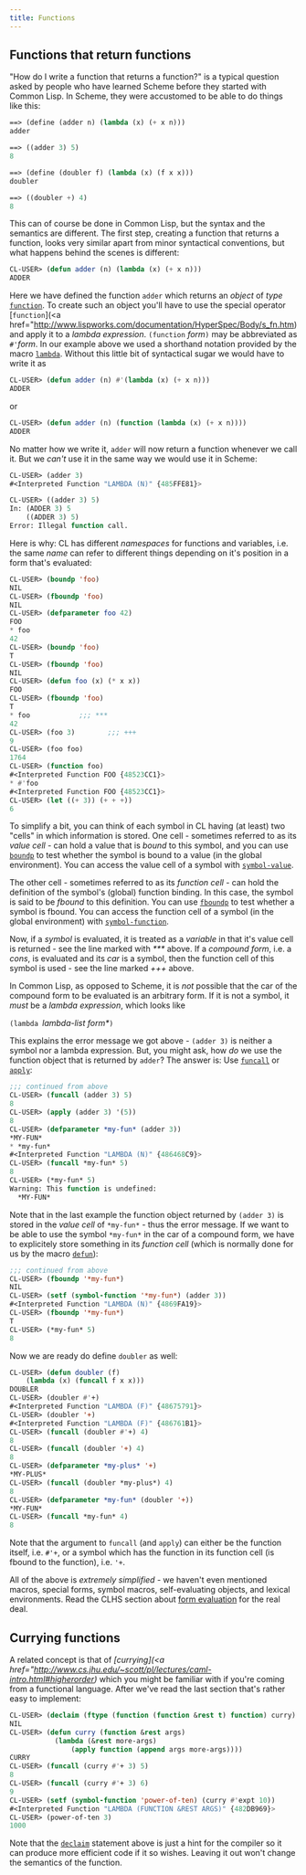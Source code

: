 ```yaml
---
title: Functions
---
```


<a name="return"></a>

## Functions that return functions

"How do I write a function that returns a function?" is a typical question asked by people who have learned Scheme before they started with Common Lisp. In Scheme, they were accustomed to be able to do things like this:

~~~lisp
==> (define (adder n) (lambda (x) (+ x n)))
adder

==> ((adder 3) 5)
8

==> (define (doubler f) (lambda (x) (f x x)))
doubler

==> ((doubler +) 4)
8
~~~

This can of course be done in Common Lisp, but the syntax and the semantics are different. The first step, creating a function that returns a function, looks very similar apart from minor syntactical conventions, but what happens behind the scenes is different:

~~~lisp
CL-USER> (defun adder (n) (lambda (x) (+ x n)))
ADDER
~~~

Here we have defined the function `adder` which returns an _object_ of _type_ [`function`](http://www.lispworks.com/documentation/HyperSpec/Body/t_fn.htm). To create such an object you'll have to use the special operator [`function`](<a href="http://www.lispworks.com/documentation/HyperSpec/Body/s_fn.htm) and apply it to a _lambda expression_. `(function` _form_`)` may be abbreviated as `#'`_form_. In our example above we used a shorthand notation provided by the macro [`lambda`](http://www.lispworks.com/documentation/HyperSpec/Body/m_lambda.htm). Without this little bit of syntactical sugar we would have to write it as

~~~lisp
CL-USER> (defun adder (n) #'(lambda (x) (+ x n)))
ADDER
~~~

or

~~~lisp
CL-USER> (defun adder (n) (function (lambda (x) (+ x n))))
ADDER
~~~

No matter how we write it, `adder` will now return a function whenever we call it. But we _can't_ use it in the same way we would use it in Scheme:

~~~lisp
CL-USER> (adder 3)
#<Interpreted Function "LAMBDA (N)" {485FFE81}>

CL-USER> ((adder 3) 5)
In: (ADDER 3) 5
    ((ADDER 3) 5)
Error: Illegal function call.
~~~

Here is why: CL has different _namespaces_ for functions and variables, i.e. the same _name_ can refer to different things depending on it's position in a form that's evaluated:

~~~lisp
CL-USER> (boundp 'foo)
NIL
CL-USER> (fboundp 'foo)
NIL
CL-USER> (defparameter foo 42)
FOO
* foo
42
CL-USER> (boundp 'foo)
T
CL-USER> (fboundp 'foo)
NIL
CL-USER> (defun foo (x) (* x x))
FOO
CL-USER> (fboundp 'foo)
T
* foo            ;;; ***
42
CL-USER> (foo 3)        ;;; +++
9
CL-USER> (foo foo)
1764
CL-USER> (function foo)
#<Interpreted Function FOO {48523CC1}>
* #'foo
#<Interpreted Function FOO {48523CC1}>
CL-USER> (let ((+ 3)) (+ + +))
6
~~~

To simplify a bit, you can think of each symbol in CL having (at least) two "cells" in which information is stored. One cell - sometimes referred to as its _value cell_ - can hold a value that is _bound_ to this symbol, and you can use [`boundp`](http://www.lispworks.com/documentation/HyperSpec/Body/f_boundp.htm) to test whether the symbol is bound to a value (in the global environment). You can access the value cell of a symbol with [`symbol-value`](http://www.lispworks.com/documentation/HyperSpec/Body/f_symb_5.htm).


The other cell - sometimes referred to as its _function cell_ - can hold the definition of the symbol's (global) function binding. In this case, the symbol is said to be _fbound_ to this definition. You can use [`fboundp`](http://www.lispworks.com/documentation/HyperSpec/Body/f_fbound.htm) to test whether a symbol is fbound. You can access the function cell of a symbol (in the global environment) with [`symbol-function`](http://www.lispworks.com/documentation/HyperSpec/Body/f_symb_1.htm).


Now, if a _symbol_ is evaluated, it is treated as a _variable_ in that it's value cell is returned - see the line marked with _***_ above. If a _compound form_, i.e. a _cons_, is evaluated and its _car_ is a symbol, then the function cell of this symbol is used - see the line marked _+++_ above.


In Common Lisp, as opposed to Scheme, it is _not_ possible that the car of the compound form to be evaluated is an arbitrary form. If it is not a symbol, it _must_ be a _lambda expression_, which looks like

`(lambda `_lambda-list_ _form*_`)`


This explains the error message we got above - `(adder 3)` is neither a symbol nor a lambda expression. But, you might ask, how _do_ we use the function object that is returned by `adder`? The answer is: Use [`funcall`](http://www.lispworks.com/documentation/HyperSpec/Body/f_funcal.htm) or [`apply`](http://www.lispworks.com/documentation/HyperSpec/Body/f_apply.htm):

~~~lisp
;;; continued from above
CL-USER> (funcall (adder 3) 5)
8
CL-USER> (apply (adder 3) '(5))
8
CL-USER> (defparameter *my-fun* (adder 3))
*MY-FUN*
* *my-fun*
#<Interpreted Function "LAMBDA (N)" {486468C9}>
CL-USER> (funcall *my-fun* 5)
8
CL-USER> (*my-fun* 5)
Warning: This function is undefined:
  *MY-FUN*
~~~

Note that in the last example the function object returned by `(adder 3)` is stored in the _value cell_ of `*my-fun*` - thus the error message. If we want to be able to use the symbol `*my-fun*` in the car of a compound form, we have to explicitely store something in its _function cell_ (which is normally done for us by the macro [`defun`](http://www.lispworks.com/documentation/HyperSpec/Body/m_defun.htm)):

~~~lisp
;;; continued from above
CL-USER> (fboundp '*my-fun*)
NIL
CL-USER> (setf (symbol-function '*my-fun*) (adder 3))
#<Interpreted Function "LAMBDA (N)" {4869FA19}>
CL-USER> (fboundp '*my-fun*)
T
CL-USER> (*my-fun* 5)
8
~~~

Now we are ready do define `doubler` as well:

~~~lisp
CL-USER> (defun doubler (f)
    (lambda (x) (funcall f x x)))
DOUBLER
CL-USER> (doubler #'+)
#<Interpreted Function "LAMBDA (F)" {48675791}>
CL-USER> (doubler '+)
#<Interpreted Function "LAMBDA (F)" {486761B1}>
CL-USER> (funcall (doubler #'+) 4)
8
CL-USER> (funcall (doubler '+) 4)
8
CL-USER> (defparameter *my-plus* '+)
*MY-PLUS*
CL-USER> (funcall (doubler *my-plus*) 4)
8
CL-USER> (defparameter *my-fun* (doubler '+))
*MY-FUN*
CL-USER> (funcall *my-fun* 4)
8
~~~

Note that the argument to `funcall` (and `apply`) can either be the function itself, i.e. `#'+`, or a symbol which has the function in its function cell (is fbound to the function), i.e. `'+`.


All of the above is _extremely simplified_ - we haven't even mentioned macros, special forms, symbol macros, self-evaluating objects, and lexical environments. Read the CLHS section about [form evaluation](http://www.lispworks.com/documentation/HyperSpec/Body/03_aba.htm) for the real deal.


<a name="curry"></a>

## Currying functions

A related concept is that of _[currying](<a href="http://www.cs.jhu.edu/~scott/pl/lectures/caml-intro.html#higherorder)_ which you might be familiar with if you're coming from a functional language. After we've read the last section that's rather easy to implement:

~~~lisp
CL-USER> (declaim (ftype (function (function &rest t) function) curry) (inline curry))
NIL
CL-USER> (defun curry (function &rest args)
           (lambda (&rest more-args)
	           (apply function (append args more-args))))
CURRY
CL-USER> (funcall (curry #'+ 3) 5)
8
CL-USER> (funcall (curry #'+ 3) 6)
9
CL-USER> (setf (symbol-function 'power-of-ten) (curry #'expt 10))
#<Interpreted Function "LAMBDA (FUNCTION &REST ARGS)" {482DB969}>
CL-USER> (power-of-ten 3)
1000
~~~

Note that the [`declaim`](http://www.lispworks.com/documentation/HyperSpec/Body/m_declai.htm) statement above is just a hint for the compiler so it can produce more efficient code if it so wishes. Leaving it out won't change the semantics of the function.
